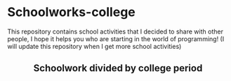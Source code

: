 # Schoolworks-college
This repository contains school activities that I decided to share with other people, I hope it helps you who are starting in the world of programming!  (I will update this repository when I get more school activities)

<div align="center">
  <h2>Schoolwork divided by college period<h2>
</div>
